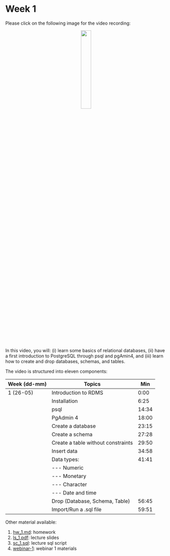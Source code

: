 # Week 1

Please click on the following image for the video recording:

<a href="https://cityuni-my.sharepoint.com/:v:/r/personal/matteo_devigili_2_city_ac_uk/Documents/smm695/Week%201.mov?csf=1&web=1&e=FP0e66">
    <p align="center">
    <img src="https://github.com/mattDevigili/dms-smm695/blob/master/week-1/.util/0.png"  width=25% height=25%>
    </p>
</a>

In this video, you will: (i) learn some basics of relational databases, (ii)
have a first introduction to PostgreSQL through psql and pgAmin4, and (iii)
learn how to create and drop databases, schemas, and tables.

The video is structured into eleven components:

| Week (dd-mm) | Topics                             | Min   |
| ------------ | ---------------------------------- | ----- |
| 1 (26-05)    | Introduction to RDMS               | 0:00  |
|              | Installation                       | 6:25  |
|              | psql                               | 14:34 |
|              | PgAdmin 4                          | 18:00 |
|              | Create a database                  | 23:15 |
|              | Create a schema                    | 27:28 |
|              | Create a table without constraints | 29:50 |
|              | Insert data                        | 34:58 |
|              | Data types:                        | 41:41 |
|              | --- Numeric                        |       |
|              | --- Monetary                       |       |
|              | --- Character                      |       |
|              | --- Date and time                  |       |
|              | Drop (Database, Schema, Table)     | 56:45 |
|              | Import/Run a .sql file             | 59:51 |

Other material available:

1. [hw_1.md](https://github.com/mattDevigili/dms-smm695/blob/master/week-1/hw_1.md): homework
1. [ls_1.pdf](https://github.com/mattDevigili/dms-smm695/blob/master/week-1/ls_1.pdf): lecture slides
1. [sc_1.sql](https://github.com/mattDevigili/dms-smm695/blob/master/week-1/sc_1.sql): lecture sql script
1. [webinar-1](https://github.com/mattDevigili/dms-smm695/blob/master/week-1/webinar-1): webinar 1 materials
